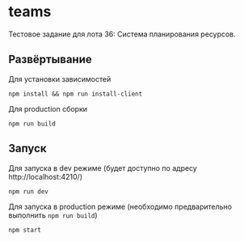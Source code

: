 # teams

Тестовое задание для лота 36:  Система планирования ресурсов.

## Развёртывание

Для установки зависимостей
```
npm install && npm run install-client
```

Для production сборки
```
npm run build
```

## Запуск

Для запуска в dev режиме (будет доступно по адресу http://localhost:4210/)
```
npm run dev
```

Для запуска в production режиме (необходимо предварительно выполнить ```npm run build```)
```
npm start
```